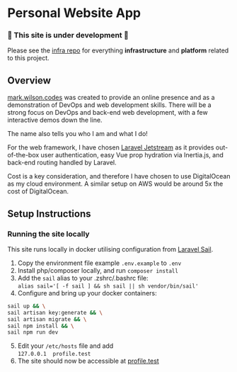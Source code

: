 # Personal Website App

### 🚧 This site is under development 🚧

Please see the [infra repo](https://github.com/markwcodes/personal-website-infra) for everything **infrastructure** and **platform** related to this project.

## Overview

[mark.wilson.codes](https://mark.wilson.codes) was created to provide an online presence and as a demonstration of DevOps and web development skills. There will be a strong focus on DevOps and back-end web development, with a few interactive demos down the line.

The name also tells you who I am and what I do!

For the web framework, I have chosen [Laravel Jetstream](https://jetstream.laravel.com) as it provides out-of-the-box user authentication, easy Vue prop hydration via Inertia.js, and back-end routing handled by Laravel.

Cost is a key consideration, and therefore I have chosen to use DigitalOcean as my cloud environment. A similar setup on AWS would be around 5x the cost of DigitalOcean.

## Setup Instructions

### Running the site locally

This site runs locally in docker utilising configuration from [Laravel Sail](https://laravel.com/docs/sail).

1. Copy the environment file example `.env.example` to `.env`
2. Install php/composer locally, and run `composer install`
3. Add the `sail` alias to your .zshrc/.bashrc file:\
   `alias sail='[ -f sail ] && sh sail || sh vendor/bin/sail'`
4. Configure and bring up your docker containers:

``` bash
sail up && \
sail artisan key:generate && \
sail artisan migrate && \
sail npm install && \
sail npm run dev
```

5. Edit your `/etc/hosts` file and add\
   `127.0.0.1  profile.test`
6. The site should now be accessible at [profile.test](http://profile.test)
